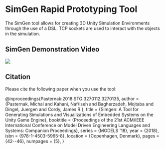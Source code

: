 # SimGen Rapid Prototyping Tool
The SimGen tool allows for creating 3D Unity Simulation Environments through the use of a DSL. TCP sockets are used to interact with the objects in the simulation.

## SimGen Demonstration Video

[<img src="https://s3.amazonaws.com/simgen/VideoScreenshot.png">](https://youtu.be/4ROt2N6i6KA)

## Citation
Please cite the following paper when you use the tool: 

@inproceedings{Pasternak:2018:STG:3270112.3270135,
 author = {Pasternak, Michal and Kahani, Naf\iseh and Bagherzadeh, Mojtaba and Dingel, Juergen and Cordy, James R.},
 title = {Simgen: A Tool for Generating Simulations and Visualizations of Embedded Systems on the Unity Game Engine},
 booktitle = {Proceedings of the 21st ACM/IEEE International Conference on Model Driven Engineering Languages and Systems: Companion Proceedings},
 series = {MODELS '18},
 year = {2018},
 isbn = {978-1-4503-5965-8},
 location = {Copenhagen, Denmark},
 pages = {42--46},
 numpages = {5},
} 
